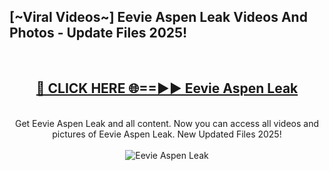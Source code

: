 <h2>[~Viral Videos~] Eevie Aspen Leak Videos And Photos - Update Files 2025!</h2>
<br>
<div align="center">
<h2><a href="https://top-ai-tools.click/QrbHav" rel="nofollow">🔴 CLICK HERE 🌐==►► Eevie Aspen Leak</a></h2>
<br>
Get Eevie Aspen Leak and all content. Now you can access all videos and pictures of Eevie Aspen Leak. New Updated Files 2025!
<br>
<br>
<a href="https://top-ai-tools.click/QrbHav" rel="nofollow" data-target="animated-image.originalLink"><img src="https://i.ibb.co.com/WyWwxjT/player-gif2.gif" alt="Eevie Aspen Leak" style="max-width: 100%; display: inline-block;" data-target="animated-image.originalImage"></a>
</div>
<br>